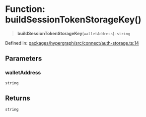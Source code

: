 # Function: buildSessionTokenStorageKey()

> **buildSessionTokenStorageKey**(`walletAddress`): `string`

Defined in: [packages/hypergraph/src/connect/auth-storage.ts:14](https://github.com/hashirpm/hypergraph/blob/ab4ea1cdb9430798142e0d735aac9d31c2cf0ae0/packages/hypergraph/src/connect/auth-storage.ts#L14)

## Parameters

### walletAddress

`string`

## Returns

`string`
